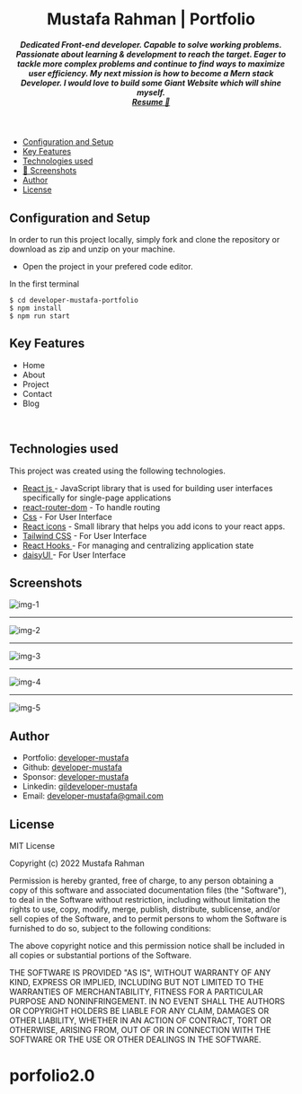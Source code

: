 <h1 align ="center" >Mustafa Rahman | Portfolio</h1>

<h5  align ="center"> 
Dedicated Front-end developer. Capable to solve working problems. Passionate about learning & development to reach the target. Eager to tackle more complex problems and continue to find ways to maximize user efficiency. My next mission is how to become a Mern stack Developer. I would love to build some Giant Website which will shine myself. <br/> <a href="https://learnwithmustafa.vercel.app/">Resume 💼</a> </h5>
<br/>

- [Configuration and Setup](#configuration-and-setup)
- [Key Features](#key-features)
- [Technologies used](#technologies-used)
- [📸 Screenshots](#screenshots)
- [Author](#author)
- [License](#license)

## Configuration and Setup

In order to run this project locally, simply fork and clone the repository or download as zip and unzip on your machine.

- Open the project in your prefered code editor.

In the first terminal

```
$ cd developer-mustafa-portfolio
$ npm install
$ npm run start
```

## Key Features

- Home
- About
- Project
- Contact
- Blog

<br/>

## Technologies used

This project was created using the following technologies.

- [React js ](https://www.npmjs.com/package/react) - JavaScript library that is used for building user interfaces specifically for single-page applications
- [react-router-dom](https://www.npmjs.com/package/react-router-dom) - To handle routing
- [Css](https://developer.mozilla.org/en-US/docs/Web/CSS) - For User Interface
- [React icons](https://react-icons.github.io/react-icons/) -
  Small library that helps you add icons to your react apps.
- [Tailwind CSS](https://tailwindcss.com/) - For User Interface
- [React Hooks ](https://reactjs.org/docs/hooks-intro.html) - For managing and centralizing application state
- [daisyUI ](https://daisyui.com/docs/changelog/) - For User Interface

## Screenshots

![img-1](https://github.com/developer-mustafa/developer-mustafa-portfolio/assets/111676859/825edab2-ff3b-4c24-8a99-7bc2527bb758)

---

![img-2](https://github.com/developer-mustafa/developer-mustafa-portfolio/assets/111676859/b5ed935c-cc42-4d23-a2c7-765e90f198f1)

---

![img-3](https://user-images.githubusercontent.com/111676859/235824165-95c1e6b6-f3df-426e-816a-8c80a91d352d.png)

---

![img-4](https://user-images.githubusercontent.com/111676859/235824167-224063d0-624a-4aaf-b27f-f4aa8b668511.png)

---

![img-5](https://user-images.githubusercontent.com/111676859/235824168-a1028607-de4c-466a-8527-c05eedb1d6b0.png)

## Author

- Portfolio: [developer-mustafa](https://developer-mustafa.vercel.app/)
- Github: [developer-mustafa](https://github.com/developer-mustafa)
- Sponsor: [developer-mustafa](https://saweria.co/developer-mustafa)
- Linkedin: [gildeveloper-mustafa](https://www.linkedin.com/in/gildeveloper-mustafa/)
- Email: [developer-mustafa@gmail.com](mailto:developer-mustafa@gmail.com)

## License

MIT License

Copyright (c) 2022 Mustafa Rahman

Permission is hereby granted, free of charge, to any person obtaining a copy
of this software and associated documentation files (the "Software"), to deal
in the Software without restriction, including without limitation the rights
to use, copy, modify, merge, publish, distribute, sublicense, and/or sell
copies of the Software, and to permit persons to whom the Software is
furnished to do so, subject to the following conditions:

The above copyright notice and this permission notice shall be included in all
copies or substantial portions of the Software.

THE SOFTWARE IS PROVIDED "AS IS", WITHOUT WARRANTY OF ANY KIND, EXPRESS OR
IMPLIED, INCLUDING BUT NOT LIMITED TO THE WARRANTIES OF MERCHANTABILITY,
FITNESS FOR A PARTICULAR PURPOSE AND NONINFRINGEMENT. IN NO EVENT SHALL THE
AUTHORS OR COPYRIGHT HOLDERS BE LIABLE FOR ANY CLAIM, DAMAGES OR OTHER
LIABILITY, WHETHER IN AN ACTION OF CONTRACT, TORT OR OTHERWISE, ARISING FROM,
OUT OF OR IN CONNECTION WITH THE SOFTWARE OR THE USE OR OTHER DEALINGS IN THE
SOFTWARE.
# porfolio2.0
